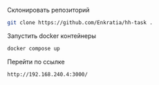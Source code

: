 Склонировать репозиторий
```sh
git clone https://github.com/Enkratia/hh-task .
```
Запустить docker контейнеры
```sh
docker compose up
```
Перейти по ссылке
```sh
http://192.168.240.4:3000/
```
